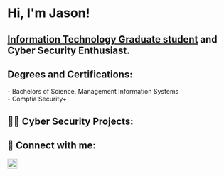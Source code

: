 <h1>Hi, I'm Jason! </h1>
<h2><a href="https://www.linkedin.com/in/joshmadakor/">Information Technology Graduate student</a> and Cyber Security Enthusiast. </h2>

<h2>Degrees and Certifications:</h2>
- Bachelors of Science, Management Information Systems<br/>
- Comptia Security+<b>

<h2>👨‍💻 Cyber Security Projects:</h2>



<h2> 🤳 Connect with me:</h2>


[<img align="left" alt="Jasonnwankwo | LinkedIn" width="22px" src="https://cdn.jsdelivr.net/npm/simple-icons@v3/icons/linkedin.svg" />][linkedin]



[linkedin]: https://linkedin.com/in/jasonnwankwo

<!--
**joshmadakor1/joshmadakor1** is a ✨ _special_ ✨ repository because its `README.md` (this file) appears on your GitHub profile.
Here are some ideas to get you started:
- 🔭 I’m currently working on ...
- 🌱 I’m currently learning ...
- 👯 I’m looking to collaborate on ...
- 🤔 I’m looking for help with ...
- 💬 Ask me about ...
- 📫 How to reach me: ...
- 😄 Pronouns: ...
- ⚡ Fun fact: ...
-->
